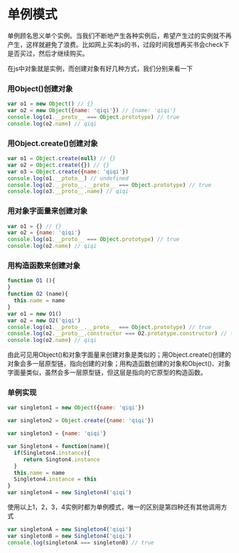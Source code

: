# 单例模式

单例顾名思义单个实例。当我们不断地产生各种实例后，希望产生过的实例就不再产生，这样就避免了浪费。比如网上买本js的书，过段时间我想再买书会check下是否买过，然后才继续购买。

在js中对象就是实例，而创建对象有好几种方式，我们分别来看一下

### 用Object()创建对象

```javascript
var o1 = new Object() // {}
var o2 = new Object({name: 'qiqi'}) // {name: 'qiqi'}
console.log(o1.__proto__ === Object.prototype) // true
console.log(o2.name) // qiqi
```

### 用Object.create()创建对象

```javascript
var o1 = Object.create(null) // {}
var o2 = Object.create({}) // {}
var o3 = Object.create({name: 'qiqi'})
console.log(o1.__ptoto__) // undefined
console.log(o2.__proto__.__proto__ === Object.prototype) // true
console.log(o3.__proto__.name) // qiqi
```

### 用对象字面量来创建对象

```javascript
var o1 = {} // {}
var o2 = {name: 'qiqi'}
console.log(o1.__proto__ === Object.prototype) // true
console.log(o2.name) // qiqi
```

### 用构造函数来创建对象

```javascript
function O1 (){
}
function O2 (name){
  this.name = name
}
var o1 = new O1()
var o2 = new O2('qiqi')
console.log(o1.__proto__.__proto__ === Object.prototype) // true
console.log(o2.__proto__.constructor === O2.prototype.constructor) // true
console.log(o2.name) // qiqi
```

由此可见用Object()和对象字面量来创建对象是类似的；用Object.create()创建的对象会多一层原型链，指向创建的对象；用构造函数创建的对象和Object()、对象字面量类似，虽然会多一层原型链，但这层是指向的它原型的构造函数。

### 单例实现

```javascript
var singleton1 = new Object({name: 'qiqi'})

var singleton2 = Object.create({name: 'qiqi'})

var singleton3 = {name: 'qiqi'}

var Singleton4 = function(name){
  if(Singleton4.instance){
     return Sington4.instance
  }
  this.name = name
  Singleton4.instance = this
}
var singleton4 = new Singleton4('qiqi')
```

使用以上1，2，3，4实例时都为单例模式，唯一的区别是第四种还有其他调用方式

```javascript
var singletonA = new Singleton4('qiqi')
var singletonB = new Singleton4('qiqi')
console.log(singletonA === singletonB) // true
```